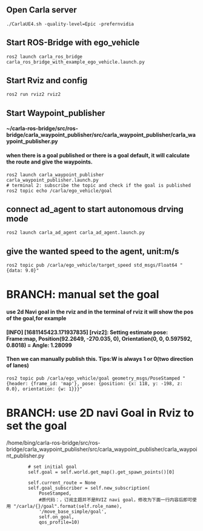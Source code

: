## Open Carla server
```
./CarlaUE4.sh -quality-level=Epic -prefernvidia
```
## Start ROS-Bridge with ego_vehicle
```
ros2 launch carla_ros_bridge carla_ros_bridge_with_example_ego_vehicle.launch.py
```
## Start Rviz and config
```
ros2 run rviz2 rviz2
```
## Start Waypoint_publisher
#### ~/carla-ros-bridge/src/ros-bridge/carla_waypoint_publisher/src/carla_waypoint_publisher/carla_waypoint_publisher.py
#### when there is a goal published or there is a goal default, it will calculate the route and give the waypoints.
```
ros2 launch carla_waypoint_publisher carla_waypoint_publisher.launch.py
# terminal 2: subscribe the topic and check if the goal is published
ros2 topic echo /carla/ego_vehicle/goal
```
## connect ad_agent to start autonomous drving mode
```
ros2 launch carla_ad_agent carla_ad_agent.launch.py 
```
## give the wanted speed to the agent, unit:m/s
```
ros2 topic pub /carla/ego_vehicle/target_speed std_msgs/Float64 "{data: 9.0}"
```
# BRANCH: manual set the goal
#### use 2d Navi goal in the rviz and in the terminal of rviz it will show the pos of the goal,for example
#### [INFO] [1681145423.171937835] [rviz2]: Setting estimate pose: Frame:map, Position(92.2649, -270.035, 0), Orientation(0, 0, 0.597592, 0.8018) = Angle: 1.28099
#### Then we can manually publish this. Tips:W is always 1 or 0(two direction of lanes)
```
ros2 topic pub /carla/ego_vehicle/goal geometry_msgs/PoseStamped "{header: {frame_id: 'map'}, pose: {position: {x: 118, y: -198, z: 0.0}, orientation: {w: 1}}}"
```
# BRANCH: use 2D navi Goal in Rviz to set the goal
/home/bing/carla-ros-bridge/src/ros-bridge/carla_waypoint_publisher/src/carla_waypoint_publisher/carla_waypoint_publisher.py
```
        # set initial goal
        self.goal = self.world.get_map().get_spawn_points()[0]

        self.current_route = None
        self.goal_subscriber = self.new_subscription(
            PoseStamped,
            #原代码：，订阅主题并不是RVIZ navi goal，修改为下面一行内容后即可使用 "/carla/{}/goal".format(self.role_name),
            '/move_base_simple/goal',
            self.on_goal,
            qos_profile=10)
```

